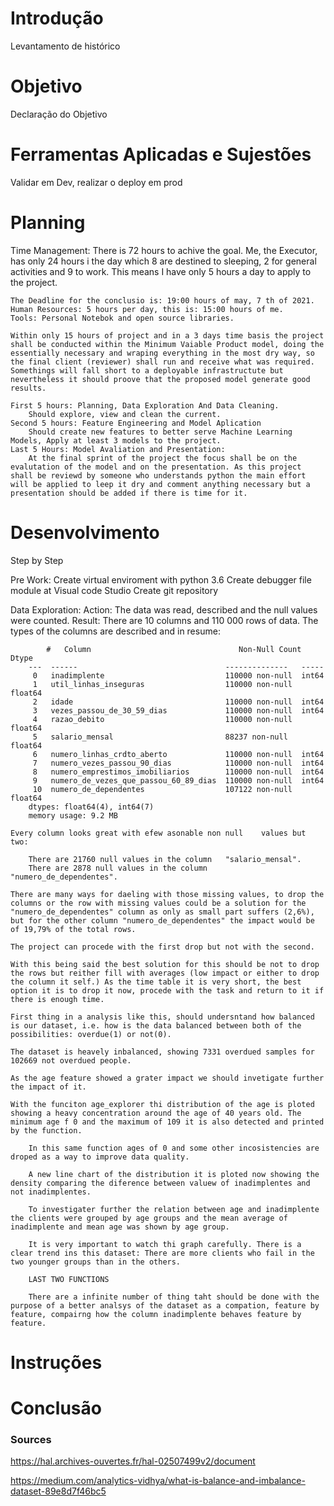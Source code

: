# Introdução
Levantamento de histórico
# Objetivo
Declaração do Objetivo
# Ferramentas Aplicadas e Sujestões
Validar em Dev, realizar o deploy em prod
# Planning
Time Management:
    There is 72 hours to achive the goal. Me, the Executor,  has only 24 hours i the day
    which 8 are destined to sleeping, 2 for general activities and 9 to work. This means I have only 5 hours a day to apply to the project. 

    The Deadline for the conclusio is: 19:00 hours of may, 7 th of 2021.
    Human Resources: 5 hours per day, this is: 15:00 hours of me.
    Tools: Personal Notebok and open source libraries.

    Within only 15 hours of project and in a 3 days time basis the project shall be conducted within the Minimum Vaiable Product model, doing the essentially necessary and wraping everything in the most dry way, so the final client (reviewer) shall run and receive what was required. Somethings will fall short to a deployable infrastructute but nevertheless it should proove that the proposed model generate good results. 

    First 5 hours: Planning, Data Exploration And Data Cleaning.
        Should explore, view and clean the current.
    Second 5 hours: Feature Engineering and Model Aplication
        Should create new features to better serve Machine Learning Models, Apply at least 3 models to the project. 
    Last 5 Hours: Model Avaliation and Presentation:
        At the final sprint of the project the focus shall be on the evalutation of the model and on the presentation. As this project shall be reviewd by someone who understands python the main effort will be applied to leep it dry and comment anything necessary but a presentation should be added if there is time for it.

# Desenvolvimento

Step by Step

Pre Work:
    Create virtual enviroment with python 3.6
    Create debugger file module at Visual code Studio
    Create git repository

Data Exploration:
    Action:
    The data was read, described and the null values were counted.
    Result:
    There are 10 columns and 110 000 rows of data.
    The types of the columns are described and in resume:

            #   Column                                 Non-Null Count   Dtype  
        ---  ------                                 --------------   -----  
         0   inadimplente                           110000 non-null  int64  
         1   util_linhas_inseguras                  110000 non-null  float64
         2   idade                                  110000 non-null  int64  
         3   vezes_passou_de_30_59_dias             110000 non-null  int64  
         4   razao_debito                           110000 non-null  float64
         5   salario_mensal                         88237 non-null   float64
         6   numero_linhas_crdto_aberto             110000 non-null  int64  
         7   numero_vezes_passou_90_dias            110000 non-null  int64  
         8   numero_emprestimos_imobiliarios        110000 non-null  int64  
         9   numero_de_vezes_que_passou_60_89_dias  110000 non-null  int64  
         10  numero_de_dependentes                  107122 non-null  float64
        dtypes: float64(4), int64(7)
        memory usage: 9.2 MB

    Every column looks great with efew asonable non null    values but two:

        There are 21760 null values in the column   "salario_mensal".
        There are 2878 null values in the column    "numero_de_dependentes".

    There are many ways for daeling with those missing values, to drop the columns or the row with missing values could be a solution for the "numero_de_dependentes" column as only as small part suffers (2,6%), but for the other column "numero_de_dependentes" the impact would be of 19,79% of the total rows.

    The project can procede with the first drop but not with the second.

    With this being said the best solution for this should be not to drop the rows but reither fill with averages (low impact or either to drop the column it self.) As the time table it is very short, the best option it is to drop it now, procede with the task and return to it if there is enough time.

    First thing in a analysis like this, should undersntand how balanced is our dataset, i.e. how is the data balanced between both of the possibilities: overdue(1) or not(0). 

    The dataset is heavely inbalanced, showing 7331 overdued samples for 102669 not overdued people.

    As the age feature showed a grater impact we should invetigate further the impact of it.

    With the funciton age_explorer thi distribution of the age is ploted showing a heavy concentration around the age of 40 years old. The minimum age f 0 and the maximum of 109 it is also detected and printed by the function.

        In this same function ages of 0 and some other incosistencies are droped as a way to improve data quality.

        A new line chart of the distribution it is ploted now showing the density comparing the diference between valuew of inadimplentes and not inadimplentes.

        To investigater further the relation between age and inadimplente the clients were grouped by age groups and the mean average of inadimplente and mean age was shown by age group.

        It is very important to watch thi graph carefully. There is a clear trend ins this dataset: There are more clients who fail in the two younger groups than in the others.

        LAST TWO FUNCTIONS

        There are a infinite number of thing taht should be done with the purpose of a better analsys of the dataset as a compation, feature by feature, compairng how the column inadimplente behaves feature by feature.  
        



    



    


    
# Instruções

# Conclusão


### Sources
https://hal.archives-ouvertes.fr/hal-02507499v2/document

https://medium.com/analytics-vidhya/what-is-balance-and-imbalance-dataset-89e8d7f46bc5

